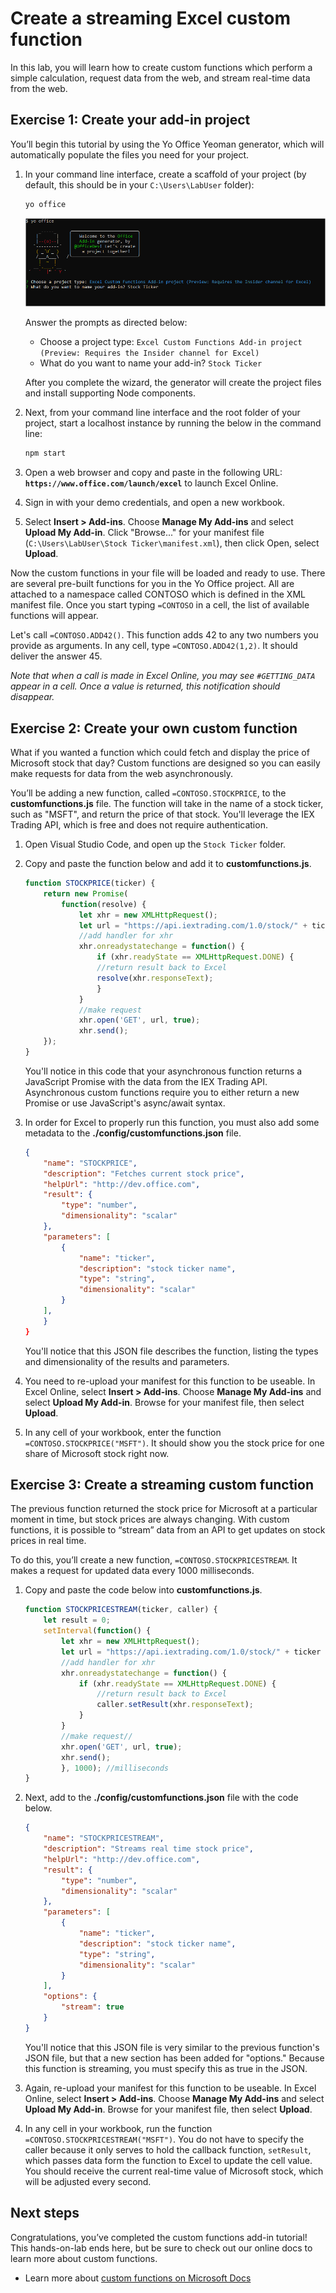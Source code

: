 
# Create a streaming Excel custom function
In this lab, you will learn how to create custom functions which perform a simple calculation, request data from the web, and stream real-time data from the web.

## Exercise 1: Create your add-in project
You’ll begin this tutorial by using the Yo Office Yeoman generator, which will automatically populate the files you need for your project.

1. In your command line interface, create a scaffold of your project (by default, this should be in your `C:\Users\LabUser` folder):
    
    ```bash
    yo office
    ```
    
    ![Yo Office bash prompts for custom functions](images/yo-office-excel-cfs-stock-ticker.PNG)
    
    Answer the prompts as directed below:  
    - Choose a project type: `Excel Custom Functions Add-in project (Preview: Requires the Insider channel for Excel)`
    - What do you want to name your add-in? `Stock Ticker`
    
    After you complete the wizard, the generator will create the project files and install supporting Node components. 

    
2. Next, from your command line interface and the root folder of your project, start a localhost instance by running the below in the command line:

    ```bash
    npm start
    ```
3. Open a web browser and copy and paste in the following URL: **`https://www.office.com/launch/excel`** to launch Excel Online. 
3. Sign in with your demo credentials, and open a new workbook. 
4. Select **Insert > Add-ins**. Choose **Manage My Add-ins** and select **Upload My Add-in**. Click "Browse..." for your manifest file (`C:\Users\LabUser\Stock Ticker\manifest.xml`), then click Open, select **Upload**.

Now the custom functions in your file will be loaded and ready to use. There are several pre-built functions for you in the Yo Office project. All are attached to a namespace called CONTOSO which is defined in the XML manifest file. Once you start typing `=CONTOSO` in a cell, the list of available functions will appear.

Let's call `=CONTOSO.ADD42()`. This function adds 42 to any two numbers you provide as arguments. In any cell, type `=CONTOSO.ADD42(1,2)`. It should deliver the answer 45.

_Note that when a call is made in Excel Online, you may see `#GETTING_DATA` appear in a cell. Once a value is returned, this notification should disappear._

## Exercise 2: Create your own custom function
What if you wanted a function which could fetch and display the price of Microsoft stock that day? Custom functions are designed so you can easily make requests for data from the web asynchronously.
  
You’ll be adding a new function, called `=CONTOSO.STOCKPRICE`, to the **customfunctions.js** file.  The function will take in the name of a stock ticker, such as "MSFT", and return the price of that stock. You'll leverage the IEX Trading API, which is free and does not require authentication.

1. Open Visual Studio Code, and open up the `Stock Ticker` folder.
1. Copy and paste the function below and add it to **customfunctions.js**. 
    
    ```javascript
    function STOCKPRICE(ticker) {
        return new Promise( 
            function(resolve) {
                let xhr = new XMLHttpRequest();
                let url = "https://api.iextrading.com/1.0/stock/" + ticker + "/price" 
                //add handler for xhr
                xhr.onreadystatechange = function() {
                    if (xhr.readyState == XMLHttpRequest.DONE) {
                    //return result back to Excel
                    resolve(xhr.responseText);
                    }
                }
                //make request
                xhr.open('GET', url, true);
                xhr.send();
        });
    }
    ```
    
    You'll notice in this code that your asynchronous function returns a JavaScript Promise with the data from the IEX Trading API.         Asynchronous custom functions require you to either return a new Promise or use JavaScript's async/await syntax. 

2. In order for Excel to properly run this function, you must also add some metadata to the **./config/customfunctions.json** file.

    ```json
    {
        "name": "STOCKPRICE",
        "description": "Fetches current stock price",
        "helpUrl": "http://dev.office.com",
        "result": {
            "type": "number",
            "dimensionality": "scalar"
        },  
        "parameters": [
            {
                "name": "ticker",
                "description": "stock ticker name",
                "type": "string",
                "dimensionality": "scalar"
            }
        ],
        }
    }
    ```
    You'll notice that this JSON file describes the function, listing the types and dimensionality of the results and parameters.

3. You need to re-upload your manifest for this function to be useable.  In Excel Online, select **Insert > Add-ins**. Choose **Manage My Add-ins** and select **Upload My Add-in**. Browse for your manifest file, then select **Upload**.

4. In any cell of your workbook, enter the function `=CONTOSO.STOCKPRICE("MSFT")`. It should show you the stock price for one share of Microsoft stock right now.

## Exercise 3: Create a streaming custom function
The previous function returned the stock price for Microsoft at a particular moment in time, but stock prices are always changing. With custom functions, it is possible to “stream” data from an API to get updates on stock prices in real time.  

To do this, you’ll create a new function, `=CONTOSO.STOCKPRICESTREAM`. It makes a request for updated data every 1000 milliseconds. 

1. Copy and paste the code below into **customfunctions.js**.
    
    ```javascript
    function STOCKPRICESTREAM(ticker, caller) {
        let result = 0;
        setInterval(function() {
            let xhr = new XMLHttpRequest();
            let url = "https://api.iextrading.com/1.0/stock/" + ticker + "/price";
            //add handler for xhr
            xhr.onreadystatechange = function() {
                if (xhr.readyState == XMLHttpRequest.DONE) {
                    //return result back to Excel
                    caller.setResult(xhr.responseText);
                }
            }
            //make request//
            xhr.open('GET', url, true);
            xhr.send();
            }, 1000); //milliseconds
    }
    ```

2. Next, add to the **./config/customfunctions.json** file with the code below.
    
    ```json
    { 
        "name": "STOCKPRICESTREAM",
        "description": "Streams real time stock price",
        "helpUrl": "http://dev.office.com",
        "result": {
            "type": "number",
            "dimensionality": "scalar"
        },  
        "parameters": [
            {
                "name": "ticker",
                "description": "stock ticker name",
                "type": "string",
                "dimensionality": "scalar"
            }
        ],
        "options": {
            "stream": true
        }
    }
    ```
    
    You'll notice that this JSON file is very similar to the previous function's JSON file, but that a new section has been added for       "options." Because this function is streaming, you must specify this as true in the JSON. 

3. Again, re-upload your manifest for this function to be useable.  In Excel Online, select **Insert > Add-ins**. Choose **Manage My Add-ins** and select **Upload My Add-in**. Browse for your manifest file, then select **Upload**.

4. In any cell in your workbook, run the function `=CONTOSO.STOCKPRICESTREAM("MSFT")`. You do not have to specify the caller because it only serves to hold the callback function, `setResult`, which passes data form the function to Excel to update the cell value. You should receive the current real-time value of Microsoft stock, which will be adjusted every second. 

## Next steps
Congratulations, you’ve completed the custom functions add-in tutorial! This hands-on-lab ends here, but be sure to check out our online docs to learn more about custom functions.

- Learn more about [custom functions on Microsoft Docs](https://docs.microsoft.com/en-us/office/dev/add-ins/excel/custom-functions-overview)
